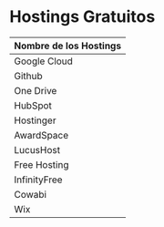 # Hostings Gratuitos

| Nombre de los Hostings |
| ----------- |
| Google Cloud |
| Github |
| One Drive |
| HubSpot |
| Hostinger |
| AwardSpace |
| LucusHost |
| Free Hosting |
| InfinityFree |
| Cowabi |
| Wix |
